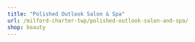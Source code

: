 ```yaml
---
title: "Polished Outlook Salon & Spa"
url: /milford-charter-twp/polished-outlook-salon-and-spa/
shop: beauty
---
```

